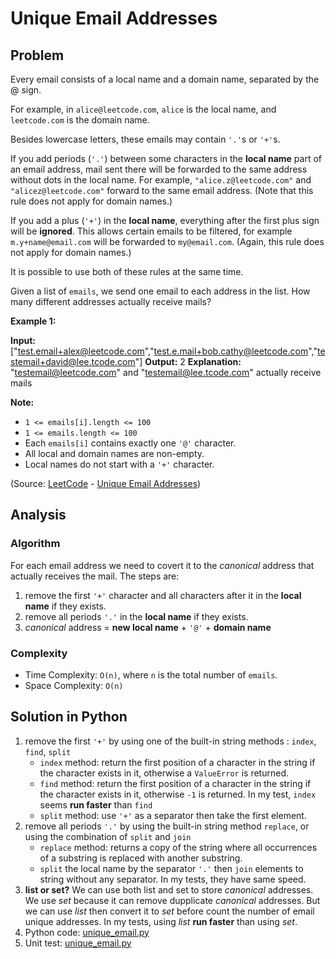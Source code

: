 # Unique Email Addresses

## Problem

Every email consists of a local name and a domain name, separated by the @ sign.

For example, in  `alice@leetcode.com`, `alice`  is the local name, and  `leetcode.com`  is the domain name.

Besides lowercase letters, these emails may contain  `'.'`s or  `'+'`s.

If you add periods (`'.'`) between some characters in the  **local name**  part of an email address, mail sent there will be forwarded to the same address without dots in the local name. For example,  `"alice.z@leetcode.com"`  and  `"alicez@leetcode.com"`  forward to the same email address. (Note that this rule does not apply for domain names.)

If you add a plus (`'+'`) in the  **local name**, everything after the first plus sign will be **ignored**. This allows certain emails to be filtered, for example `m.y+name@email.com` will be forwarded to `my@email.com`. (Again, this rule does not apply for domain names.)

It is possible to use both of these rules at the same time.

Given a list of  `emails`, we send one email to each address in the list. How many different addresses actually receive mails?

**Example 1:**

**Input:** ["test.email+alex@leetcode.com","test.e.mail+bob.cathy@leetcode.com","testemail+david@lee.tcode.com"]
**Output:** 2
**Explanation:** "testemail@leetcode.com" and "testemail@lee.tcode.com" actually receive mails

**Note:**

-   `1 <= emails[i].length <= 100`
-   `1 <= emails.length <= 100`
-   Each  `emails[i]`  contains exactly one  `'@'`  character.
-   All local and domain names are non-empty.
-   Local names do not start with a  `'+'`  character.

(Source: [LeetCode](https://leetcode.com) - [Unique Email Addresses](https://leetcode.com/problems/unique-email-addresses/))

## Analysis

### Algorithm

For each email address we need to covert it to the _canonical_ address that actually receives the mail. The steps are:
1. remove the first `'+'` character and all characters after it in the **local name** if they exists.
2. remove all periods `'.'` in the **local name** if they exists.
3. *canonical* address = **new local name** + `'@'` + **domain name**

### Complexity

-   Time Complexity:  `O(n)`, where  `n`  is the total number of  `emails`.
-   Space Complexity:  `O(n)`

## Solution in Python

1. remove the first `'+'` by using one of the built-in string methods : `index`, `find`, `split`
   - `index` method: return the first position of a character in the string if the character exists in it, otherwise a `ValueError` is returned.
   - `find` method: return the first position of a character in the string if the character exists in it, otherwise `-1`  is returned.
  In my test, `index` seems **run faster** than `find`
   - `split` method: use `'+'` as a separator then take the first element.
2. remove all periods `'.'` by using the built-in string method `replace`, or using the combination of `split` and `join`
   - `replace` method: returns a copy of the string where all occurrences of a substring is replaced with another substring.
   - `split` the local name by the separator `'.'` then `join` elements to string without any separator.
In my tests, they have same speed.
3. **list or set?** We can use both list and set to store *canonical* addresses. We use *set* because it can remove dupplicate *canonical* addresses. But we can use *list* then convert it to *set* before count the number of email unique addresses.
In my tests, using *list* **run faster** than using *set*.
4. Python code: [unique_email.py](unique_email.py)
5. Unit test: [unique_email.py](../tests/unique_email.py)